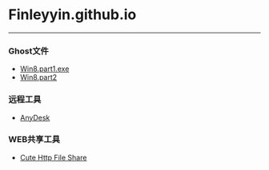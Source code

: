 # Finleyyin.github.io
*** 
### Ghost文件
- [Win8.part1.exe](http://file.mail.10086.cn/share2/fileexpress/filedownload.htm?sendid=60156010046484410220782020593557)
- [Win8.part2](http://file.mail.10086.cn/share2/fileexpress/filedownload.htm?sendid=30504612005004100472462883967170)
### 远程工具
- [AnyDesk](http://file.mail.10086.cn/share2/fileexpress/filedownload.htm?sendid=02170837795222316016829245060404)
### WEB共享工具
- [Cute Http File Share](http://file.mail.10086.cn/share2/fileexpress/filedownload.htm?sendid=04173071240820255140921272076806)
